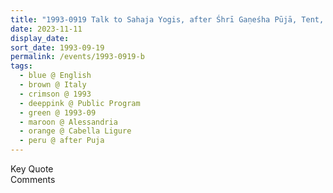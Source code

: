 ```yaml
---
title: "1993-0919 Talk to Sahaja Yogis, after Śhrī Gaṇeśha Pūjā, Tent, Cabella Ligure, Alessandria, Italy"
date: 2023-11-11
display_date: 
sort_date: 1993-09-19
permalink: /events/1993-0919-b
tags:
  - blue @ English
  - brown @ Italy
  - crimson @ 1993
  - deeppink @ Public Program
  - green @ 1993-09
  - maroon @ Alessandria
  - orange @ Cabella Ligure
  - peru @ after Puja 
---
```


<wave-list>
  <list-title color="green" width="75">Key Quote</list-title>
  <list-item color="BlanchedAlmond"  width="200"></list-item>
  <list-item color="Lavender"></list-item>
  <list-item color="BlanchedAlmond"></list-item>
</wave-list>

<br>

<wave-list>
  <list-title color="green" width="75">Comments</list-title>
  <list-item color="BlanchedAlmond"  width="200"></list-item>
  <list-item color="Lavender"></list-item>
  <list-item color="BlanchedAlmond"></list-item>
</wave-list>